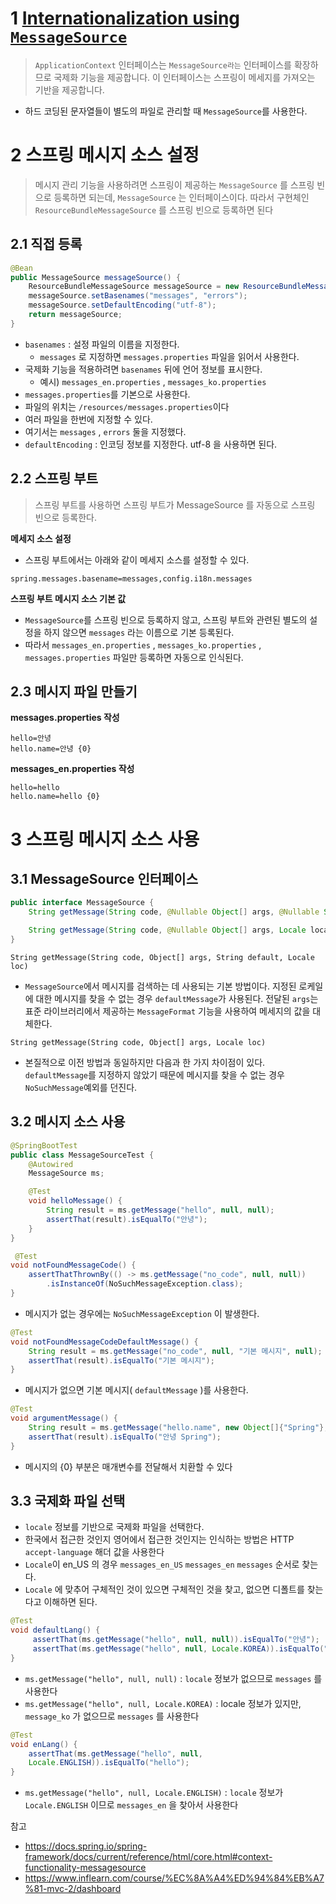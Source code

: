 # 1 [Internationalization using `MessageSource`](https://docs.spring.io/spring-framework/docs/current/reference/html/core.html#context-functionality-messagesource)

> `ApplicationContext` 인터페이스는 `MessageSource라는` 인터페이스를 확장하므로 국제화 기능을 제공합니다. 이 인터페이스는 스프링이 메세지를 가져오는 기반을 제공합니다. 

* 하드 코딩된 문자열들이 별도의 파일로 관리할 때 `MessageSource`를 사용한다.



# 2 스프링 메시지 소스 설정

> 메시지 관리 기능을 사용하려면 스프링이 제공하는 `MessageSource` 를 스프링 빈으로 등록하면 되는데, `MessageSource` 는 인터페이스이다. 따라서 구현체인 `ResourceBundleMessageSource` 를 스프링 빈으로 등록하면 된다



## 2.1 직접 등록

```java
@Bean
public MessageSource messageSource() {
    ResourceBundleMessageSource messageSource = new ResourceBundleMessageSource();
    messageSource.setBasenames("messages", "errors");
    messageSource.setDefaultEncoding("utf-8");
    return messageSource;
}
```

* `basenames` : 설정 파일의 이름을 지정한다. 
  * `messages` 로 지정하면 `messages.properties` 파일을 읽어서 사용한다. 
* 국제화 기능을 적용하려면 `basenames` 뒤에 언어 정보를 표시한다.
  * 예시) `messages_en.properties` , `messages_ko.properties`
* `messages.properties`를 기본으로 사용한다. 
* 파일의 위치는 `/resources/messages.properties`이다
* 여러 파일을 한번에 지정할 수 있다. 
* 여기서는 `messages` , `errors` 둘을 지정했다. 
* `defaultEncoding` : 인코딩 정보를 지정한다. utf-8 을 사용하면 된다.



## 2.2 스프링 부트

>  스프링 부트를 사용하면 스프링 부트가 MessageSource 를 자동으로 스프링 빈으로 등록한다.

**메세지 소스 설정**

* 스프링 부트에서는 아래와 같이 메세지 소스를 설정할 수 있다.

```properties
spring.messages.basename=messages,config.i18n.messages
```

**스프링 부트 메시지 소스 기본 값**

* `MessageSource`를 스프링 빈으로 등록하지 않고, 스프링 부트와 관련된 별도의 설정을 하지 않으면 `messages` 라는 이름으로 기본 등록된다. 
* 따라서 `messages_en.properties` , `messages_ko.properties` , `messages.properties` 파일만 등록하면 자동으로 인식된다.



## 2.3 메시지 파일 만들기

**messages.properties 작성**

```properties
hello=안녕
hello.name=안녕 {0}
```

**messages_en.properties 작성**

```properties
hello=hello
hello.name=hello {0}
```



# 3 스프링 메시지 소스 사용



## 3.1 **MessageSource 인터페이스**

```java
public interface MessageSource {
    String getMessage(String code, @Nullable Object[] args, @Nullable String defaultMessage, Locale locale);

    String getMessage(String code, @Nullable Object[] args, Locale locale) throws NoSuchMessageException;
}
```

`String getMessage(String code, Object[] args, String default, Locale loc)`

* `MessageSource`에서 메시지를 검색하는 데 사용되는 기본 방법이다. 지정된 로케일에 대한 메시지를 찾을 수 없는 경우 `defaultMessage`가 사용된다. 전달된 `args`는 표준 라이브러리에서 제공하는 `MessageFormat` 기능을 사용하여 메세지의 값을 대체한다.

`String getMessage(String code, Object[] args, Locale loc)`

* 본질적으로 이전 방법과 동일하지만 다음과 한 가지 차이점이 있다. `defaultMessage`를 지정하지 않았기 때문에 메시지를 찾을 수 없는 경우 `NoSuchMessage`예외를 던진다.



## 3.2 메시지 소스 사용

```java
@SpringBootTest
public class MessageSourceTest {
    @Autowired
    MessageSource ms;

    @Test
    void helloMessage() {
        String result = ms.getMessage("hello", null, null);
        assertThat(result).isEqualTo("안녕");
    }
}
```

```java
 @Test
void notFoundMessageCode() {
    assertThatThrownBy(() -> ms.getMessage("no_code", null, null))
        .isInstanceOf(NoSuchMessageException.class);
}
```

* 메시지가 없는 경우에는 `NoSuchMessageException` 이 발생한다. 

```java
@Test
void notFoundMessageCodeDefaultMessage() {
    String result = ms.getMessage("no_code", null, "기본 메시지", null);
    assertThat(result).isEqualTo("기본 메시지");
}
```

* 메시지가 없으면 기본 메시지( `defaultMessage` )를 사용한다.

```java
@Test
void argumentMessage() {
    String result = ms.getMessage("hello.name", new Object[]{"Spring"}, null);
    assertThat(result).isEqualTo("안녕 Spring");
}	
```

* 메시지의 {0} 부분은 매개변수를 전달해서 치환할 수 있다



## 3.3 국제화 파일 선택

*  `locale` 정보를 기반으로 국제화 파일을 선택한다.
  * 한국에서 접근한 것인지 영어에서 접근한 것인지는 인식하는 방법은 HTTP `accept-language` 해더 값을 사용한다
* `Locale`이 en_US 의 경우 `messages_en_US` `messages_en` `messages` 순서로 찾는다. 
* `Locale` 에 맞추어 구체적인 것이 있으면 구체적인 것을 찾고, 없으면 디폴트를 찾는다고 이해하면 된다.

```java
@Test
void defaultLang() {
     assertThat(ms.getMessage("hello", null, null)).isEqualTo("안녕");
     assertThat(ms.getMessage("hello", null, Locale.KOREA)).isEqualTo("안녕");
}
```

* `ms.getMessage("hello", null, null)` : `locale` 정보가 없으므로 `messages` 를 사용한다
* `ms.getMessage("hello", null, Locale.KOREA)` : locale 정보가 있지만, `message_ko` 가 없으므로 `messages` 를 사용한다

```java
@Test
void enLang() {
    assertThat(ms.getMessage("hello", null,
    Locale.ENGLISH)).isEqualTo("hello");
}
```

* `ms.getMessage("hello", null, Locale.ENGLISH)` : `locale` 정보가 `Locale.ENGLISH` 이므로 `messages_en` 을 찾아서 사용한다



참고

* https://docs.spring.io/spring-framework/docs/current/reference/html/core.html#context-functionality-messagesource
* https://www.inflearn.com/course/%EC%8A%A4%ED%94%84%EB%A7%81-mvc-2/dashboard